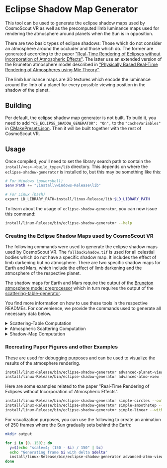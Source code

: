 <!--
SPDX-FileCopyrightText: German Aerospace Center (DLR) <cosmoscout@dlr.de>
SPDX-License-Identifier: CC-BY-4.0
 -->

# Eclipse Shadow Map Generator

This tool can be used to generate the eclipse shadow maps used by CosmoScout VR as well as the precomputed limb luminance maps used for rendering the atmosphere around planets when the Sun is in opposition.

There are two basic types of eclipse shadows: Those which do not consider an atmosphere around the occluder and those which do.
The former are generated according to the paper ["Real-Time Rendering of Eclipses without Incorporation of Atmospheric Effects"](https://onlinelibrary.wiley.com/doi/full/10.1111/cgf.14676).
The latter use an extended version of the Bruneton atmosphere model described in ["Physically Based Real-Time Rendering of Atmospheres using Mie Theory"](https://onlinelibrary.wiley.com/doi/full/10.1111/cgf.15010).

The limb luminance maps are 3D textures which encode the luminance around the limb of a planet for every possible viewing position in the shadow of the planet.

## Building

Per default, the eclipse shadow map generator is not built.
To build it, you need to add `"CS_ECLIPSE_SHADOW_GENERATOR": "On",` to the `"cacheVariables"` in [CMakePresets.json](../../CMakePresets.json).
Then it will be built together with the rest of CosmoScout VR.

## Usage

Once compiled, you'll need to set the library search path to contain the `install/<os>-<build_type>/lib` directory.
This depends on where the `eclipse-shadow-generator` is installed to, but this may be something like this:

```powershell
# For Windows (powershell)
$env:Path += ";install\windows-Release\lib"

# For Linux (bash)
export LD_LIBRARY_PATH=install/linux-Release/lib:$LD_LIBRARY_PATH
```

To learn about the usage of `eclipse-shadow-generator`, you can now issue this command:

```bash
install/linux-Release/bin/eclipse-shadow-generator --help
```

### Creating the Eclipse Shadow Maps used by CosmoScout VR

The following commands were used to generate the eclipse shadow maps used by CosmoScout VR.
The `fallbackShadow.tif` is used for all celestial bodies which do not have a specific shadow map.
It includes the effect of limb darkening but no atmosphere.
There are two specific shadow maps for Earth and Mars, which include the effect of limb darkening and the atmosphere of the respective planet.

The shadow maps for Earth and Mars require the output of the [Bruneton atmosphere model preprocessor](../../plugins/csp-atmospheres/bruneton-preprocessor/README.md) which in turn requires the output of the [scattering-table-generator](../../plugins/csp-atmospheres/scattering-table-generator/README.md).

You find more information on how to use these tools in the respective READMEs.
For convenience, we provide the commands used to generate all necessary data below.

<details>
<summary>Scattering-Table Computation</summary>

```bash
# Earth Molecules
install/linux-Release/bin/scattering-table-generator density -i plugins/csp-atmospheres/scattering-table-generator/density-settings/earth_bruneton_molecules.json -o plugins/csp-atmospheres/scattering-table-generator/output/earth_cosmoscout_molecules
install/linux-Release/bin/scattering-table-generator rayleigh --scattering-depolarization 0.0279 --phase-depolarization 0.0279 --penndorf-ior --theta-samples 91 -o plugins/csp-atmospheres/scattering-table-generator/output/earth_cosmoscout_molecules

# Earth Aerosols
install/linux-Release/bin/scattering-table-generator density -i plugins/csp-atmospheres/scattering-table-generator/density-settings/earth_bruneton_aerosols.json -o plugins/csp-atmospheres/scattering-table-generator/output/earth_cosmoscout_aerosols
install/linux-Release/bin/scattering-table-generator mie -i plugins/csp-atmospheres/scattering-table-generator/mie-settings/earth_haze.json --theta-samples 91 --number-density 5e8 --radius-samples 10000 -o plugins/csp-atmospheres/scattering-table-generator/output/earth_cosmoscout_aerosols

# Earth Ozone
install/linux-Release/bin/scattering-table-generator density -i plugins/csp-atmospheres/scattering-table-generator/density-settings/earth_bruneton_ozone.json -o plugins/csp-atmospheres/scattering-table-generator/output/earth_cosmoscout_ozone
install/linux-Release/bin/scattering-table-generator ozone -o plugins/csp-atmospheres/scattering-table-generator/output/earth_cosmoscout_ozone

# Mars Molecules
install/linux-Release/bin/scattering-table-generator density -i plugins/csp-atmospheres/scattering-table-generator/density-settings/mars_cosmoscout_molecules.json -o plugins/csp-atmospheres/scattering-table-generator/output/mars_cosmoscout_molecules_cinematic
install/linux-Release/bin/scattering-table-generator rayleigh --lambdas 440e-9,550e-9,680e-9 --ior 1.00000337 --scattering-depolarization 0.09 --phase-depolarization 0.09 --number-density 2.05e23 --theta-samples 91 -o plugins/csp-atmospheres/scattering-table-generator/output/mars_cosmoscout_molecules_cinematic

# Mars Aerosols
install/linux-Release/bin/scattering-table-generator density -i plugins/csp-atmospheres/scattering-table-generator/density-settings/mars_cosmoscout_aerosols_cinematic.json -o plugins/csp-atmospheres/scattering-table-generator/output/mars_cosmoscout_aerosols_cinematic
install/linux-Release/bin/scattering-table-generator mie --lambdas 440e-9,550e-9,680e-9 -i plugins/csp-atmospheres/scattering-table-generator/mie-settings/mars_cinematic.json --phase-flattening 0.8 --theta-samples 91 --number-density 5e9 --radius-samples 10000 -o plugins/csp-atmospheres/scattering-table-generator/output/mars_cosmoscout_aerosols_cinematic
```

</details>

<details>
<summary>Atmospheric Scattering Computation</summary>

```bash
# Earth
install/linux-Release/bin/bruneton-preprocessor plugins/csp-atmospheres/bruneton-preprocessor/settings/earth.json plugins/csp-atmospheres/bruneton-preprocessor/output/earth

# Mars
install/linux-Release/bin/bruneton-preprocessor plugins/csp-atmospheres/bruneton-preprocessor/settings/mars.json plugins/csp-atmospheres/bruneton-preprocessor/output/mars
```

</details>

<details>
<summary>Shadow-Map Computation</summary>

```bash
# Create the fallback shadow map.
install/linux-Release/bin/eclipse-shadow-generator simple-limb-darkening --with-umbra --output "resources/textures/fallbackShadow.tif" --size 256

# Create the shadow maps for Earth and Mars.
install/linux-Release/bin/eclipse-shadow-generator advanced-shadow --with-umbra --input plugins/csp-atmospheres/bruneton-preprocessor/output/earth/ --radius-occ 6371000 --radius-atmo 6451000 --sun-occ-dist 149600000000 --output "resources/textures/earthShadow.tif" --size 256
install/linux-Release/bin/eclipse-shadow-generator advanced-shadow --with-umbra --input plugins/csp-atmospheres/bruneton-preprocessor/output/mars/ --radius-occ 3389500 --radius-atmo 3469500 --sun-occ-dist 227900000000 --output "resources/textures/marsShadow.tif" --size 256

# Create the limb luminance maps for Earth. For Mars it's not required as there is little to no refraction going on.
install/linux-Release/bin/eclipse-shadow-generator advanced-limb-luminance --with-umbra --input plugins/csp-atmospheres/bruneton-preprocessor/output/earth/ --radius-occ 6371000 --radius-atmo 6451000 --sun-occ-dist 149600000000 --output "plugins/csp-atmospheres/textures/earthLimbLuminance.tif" --size 64 --layers 2
```

</details>

### Recreating Paper Figures and other Examples

These are used for debugging purposes and can be used to visualize the results of the atmosphere rendering.

```bash
install/linux-Release/bin/eclipse-shadow-generator advanced-planet-view --input plugins/csp-atmospheres/bruneton-preprocessor/output/earth --with-umbra --exposure 0.0001 --x 0.099 --y 0.9 --size 1024 --fov 6 --output "planet-view.tif"
install/linux-Release/bin/eclipse-shadow-generator advanced-atmo-view --input plugins/csp-atmospheres/bruneton-preprocessor/output/earth --with-umbra --exposure 0.0001 --x 0.099 --y 0.9 --size 1024 --output "atmo-view.tif"
```

Here are some examples related to the paper "Real-Time Rendering of Eclipses without Incorporation of Atmospheric Effects".

```bash
install/linux-Release/bin/eclipse-shadow-generator simple-circles --output "circles.tif"
install/linux-Release/bin/eclipse-shadow-generator simple-smoothstep --output "smoothstep.tif"
install/linux-Release/bin/eclipse-shadow-generator simple-linear --with-umbra --mapping-exponent 5 --output "linear_with_umbra.tif"
```

For visualization purposes, you can use the following to create an animation of 250 frames where the Sun gradually sets behind the Earth:

```bash
mkdir output

for i in {0..150}; do
  y=$(echo "scale=4; (150 - $i) / 150" | bc)
  echo "Generating frame $i with delta $delta"
  install/linux-Release/bin/eclipse-shadow-generator advanced-atmo-view --input ../share/resources/atmosphere-data/earth/ --output "output/shadow_$i.tif" --exposure 0.00005 --x 0.3 --y $y --with-umbra --size 1024
done

```
